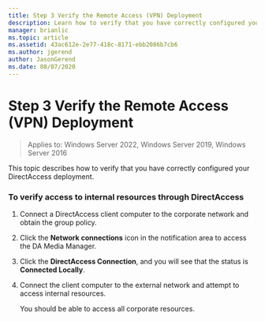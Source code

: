 ```yaml
---
title: Step 3 Verify the Remote Access (VPN) Deployment
description: Learn how to verify that you have correctly configured your DirectAccess deployment.
manager: brianlic
ms.topic: article
ms.assetid: 43ac612e-2e77-418c-8171-ebb2086b7cb6
ms.author: jgerend
author: JasonGerend
ms.date: 08/07/2020
---
```

# Step 3 Verify the Remote Access (VPN) Deployment

>Applies to: Windows Server 2022, Windows Server 2019, Windows Server 2016

This topic describes how to verify that you have correctly configured your DirectAccess deployment.

### To verify access to internal resources through DirectAccess

1.  Connect a DirectAccess client computer to the corporate network and obtain the group policy.

2.  Click the **Network connections** icon in the notification area to access the DA Media Manager.

3.  Click the **DirectAccess Connection**, and you will see that the status is **Connected Locally**.

4.  Connect the client computer to the external network and attempt to access internal resources.

    You should be able to access all corporate resources.



